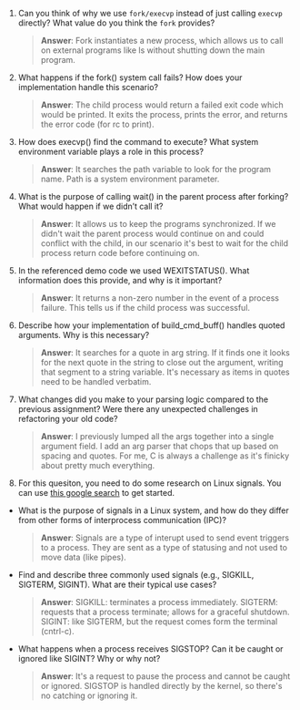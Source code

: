 1. Can you think of why we use `fork/execvp` instead of just calling `execvp` directly? What value do you think the `fork` provides?

    > **Answer**:  Fork instantiates a new process, which allows us to call on external programs like ls without shutting down the main program.

2. What happens if the fork() system call fails? How does your implementation handle this scenario?

    > **Answer**:  The child process would return a failed exit code which would be printed.  It exits the process, prints the error, and returns the error code (for rc to print).

3. How does execvp() find the command to execute? What system environment variable plays a role in this process?

    > **Answer**:  It searches the path variable to look for the program name.  Path is a system environment parameter.

4. What is the purpose of calling wait() in the parent process after forking? What would happen if we didn’t call it?

    > **Answer**:  It allows us to keep the programs synchronized.  If we didn't wait the parent process would continue on and could conflict with the child, in our scenario it's best to wait for the child process return code before continuing on.

5. In the referenced demo code we used WEXITSTATUS(). What information does this provide, and why is it important?

    > **Answer**:  It returns a non-zero number in the event of a process failure. This tells us if the child process was successful.

6. Describe how your implementation of build_cmd_buff() handles quoted arguments. Why is this necessary?

    > **Answer**:  It searches for a quote in arg string.  If it finds one it looks for the next quote in the string to close out the argument, writing that segment to a string variable.  It's necessary as items in quotes need to be handled verbatim.

7. What changes did you make to your parsing logic compared to the previous assignment? Were there any unexpected challenges in refactoring your old code?

    > **Answer**:  I previously lumped all the args together into a single argument field.  I add an arg parser that chops that up based on spacing and quotes.  For me, C is always a challenge as it's finicky about pretty much everything.

8. For this quesiton, you need to do some research on Linux signals. You can use [this google search](https://www.google.com/search?q=Linux+signals+overview+site%3Aman7.org+OR+site%3Alinux.die.net+OR+site%3Atldp.org&oq=Linux+signals+overview+site%3Aman7.org+OR+site%3Alinux.die.net+OR+site%3Atldp.org&gs_lcrp=EgZjaHJvbWUyBggAEEUYOdIBBzc2MGowajeoAgCwAgA&sourceid=chrome&ie=UTF-8) to get started.

- What is the purpose of signals in a Linux system, and how do they differ from other forms of interprocess communication (IPC)?

    > **Answer**:  Signals are a type of interupt used to send event triggers to a process.  They are sent as a type of statusing and not used to move data (like pipes).

- Find and describe three commonly used signals (e.g., SIGKILL, SIGTERM, SIGINT). What are their typical use cases?

    > **Answer**:  SIGKILL: terminates a process immediately.  SIGTERM: requests that a process terminate; allows for a graceful shutdown.  SIGINT: like SIGTERM, but the request comes form the terminal (cntrl-c).

- What happens when a process receives SIGSTOP? Can it be caught or ignored like SIGINT? Why or why not?

    > **Answer**:  It's a request to pause the process and cannot be caught or ignored.  SIGSTOP is handled directly by the kernel, so there's no catching or ignoring it.
